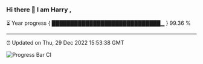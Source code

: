 ### Hi there 👋 I am Harry , 

⏳ Year progress { █████████████████████████████▁ } 99.36 %

---

⏰ Updated on Thu, 29 Dec 2022 15:53:38 GMT

![Progress Bar CI](https://github.com/duykhang68/duykhang68/workflows/Progress%20Bar%20CI/badge.svg)
